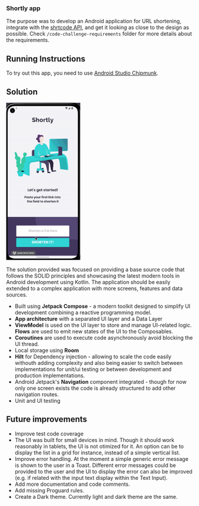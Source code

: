 ### Shortly app

The purpose was to develop an Android application for URL shortening, integrate with the [shrtcode API](https://app.shrtco.de/docs), and get it looking as close to the design as possible. Check `/code-challenge-requirements` folder for more details about the requirements.



## Running Instructions

To try out this app, you need to use [Android Studio Chipmunk](https://developer.android.com/studio).



## Solution

<img src="code-challenge-requirements/working-solution.gif" width="200" alt="Screenshot">


The solution provided was focused on providing a base source code that follows the SOLID principles and showcasing the latest modern tools in Android development using Kotlin. 
The application should be easily extended to a complex application with more screens, features and data sources. 

-   Built using **Jetpack Compose** - a modern toolkit designed to simplify UI development combining a reactive programming model. 
-   **App architecture** with a separated UI layer and a Data Layer
-   **ViewModel** is used on the UI layer to store and manage UI-related logic. **Flows** are used to emit new states of the UI to the Composables. 
-   **Coroutines** are used to execute code asynchronously avoid blocking the UI thread.
-   Local storage using **Room**
-   **Hilt** for Dependency injection - allowing to scale the code easily withouth adding complexity and also being easier to switch between implementations for unit/ui testing or between development and production implementations. 
-   Android Jetpack's **Navigation** component integrated - though for now only one screen exists the code is already structured to add other navigation routes.
-   Unit and UI testing


## Future improvements

-   Improve test code coverage 
-   The UI was built for small devices in mind. Though it should work reasonably in tablets, the UI is not otimized for it. An option can be to display the list in a grid for instance, instead of a simple vertical list. 
-   Improve error handling. At the moment a simple generic error message is shown to the user in a Toast. Different error messages could be provided to the user and the UI to display the error can also be improved (e.g. if related with the input text display within the Text Input).   
-   Add more documentation and code comments.
-   Add missing Proguard rules. 
-   Create a Dark theme. Currently light and dark theme are the same. 

